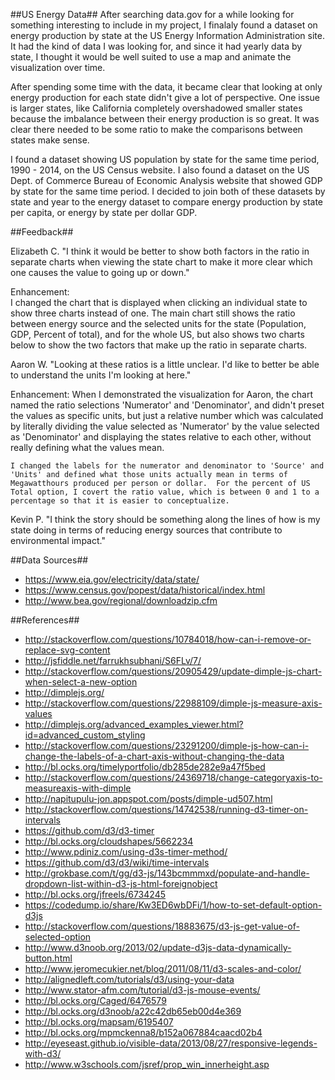 ##US Energy Data##
After searching data.gov for a while looking for something interesting to include in my project, I finalaly found a dataset on energy production by state at the US Energy Information Administration site.  It had the kind of data I was looking for, and since it had yearly data by state, I thought it would be well suited to use a map and animate the visualization over time.

After spending some time with the data, it became clear that looking at only energy production for each state didn't give a lot of perspective.  One issue is larger states, like California completely overshadowed smaller states because the imbalance between their energy production is so great.  It was clear there needed to be some ratio to make the comparisons between states make sense.  

I found a dataset showing US population by state for the same time period, 1990 - 2014, on the US Census website.  I also found a dataset on the US Dept. of Commerce Bureau of Economic Analysis website that showed GDP by state for the same time period.  I decided to join both of these datasets by state and year to the energy dataset to compare energy production by state per capita, or energy by state per dollar GDP.


##Feedback##

Elizabeth C. 
"I think it would be better to show both factors in the ratio in separate charts when viewing the state chart to make it more clear which one causes the value to going up or down."

Enhancement:  
	I changed the chart that is displayed when clicking an individual state to show three charts instead of one.  The main chart still shows the ratio between energy source and the selected units for the state (Population, GDP, Percent of total), and for the whole US, but also shows two charts below to show the two factors that make up the ratio in separate charts.

Aaron W.
"Looking at these ratios is a little unclear.  I'd like to better be able to understand the units I'm looking at here."

Enhancement:
	When I demonstrated the visualization for Aaron, the chart named the ratio selections 'Numerator' and 'Denominator', and didn't preset the values as specific units, but just a relative number which was calculated by literally dividing the value selected as 'Numerator' by the value selected as 'Denominator' and displaying the states relative to each other, without really defining what the values mean.
	
	I changed the labels for the numerator and denominator to 'Source' and 'Units' and defined what those units actually mean in terms of Megawatthours produced per person or dollar.  For the percent of US Total option, I covert the ratio value, which is between 0 and 1 to a percentage so that it is easier to conceptualize.

Kevin P.
"I think the story should be something along the lines of how is my state doing in terms of reducing energy sources that contribute to environmental impact."



##Data Sources##
* https://www.eia.gov/electricity/data/state/
* https://www.census.gov/popest/data/historical/index.html
* http://www.bea.gov/regional/downloadzip.cfm

##References##
* http://stackoverflow.com/questions/10784018/how-can-i-remove-or-replace-svg-content
* http://jsfiddle.net/farrukhsubhani/S6FLv/7/
* http://stackoverflow.com/questions/20905429/update-dimple-js-chart-when-select-a-new-option
* http://dimplejs.org/
* http://stackoverflow.com/questions/22988109/dimple-js-measure-axis-values
* http://dimplejs.org/advanced_examples_viewer.html?id=advanced_custom_styling
* http://stackoverflow.com/questions/23291200/dimple-js-how-can-i-change-the-labels-of-a-chart-axis-without-changing-the-data
* http://bl.ocks.org/timelyportfolio/db285de282e9a47f5bed
* http://stackoverflow.com/questions/24369718/change-categoryaxis-to-measureaxis-with-dimple
* http://napitupulu-jon.appspot.com/posts/dimple-ud507.html
* http://stackoverflow.com/questions/14742538/running-d3-timer-on-intervals
* https://github.com/d3/d3-timer
* http://bl.ocks.org/cloudshapes/5662234
* http://www.pdiniz.com/using-d3s-timer-method/
* https://github.com/d3/d3/wiki/time-intervals
* http://grokbase.com/t/gg/d3-js/143bcmmmxd/populate-and-handle-dropdown-list-within-d3-js-html-foreignobject
* http://bl.ocks.org/jfreels/6734245
* https://codedump.io/share/Kw3ED6wbDFi/1/how-to-set-default-option-d3js
* http://stackoverflow.com/questions/18883675/d3-js-get-value-of-selected-option
* http://www.d3noob.org/2013/02/update-d3js-data-dynamically-button.html
* http://www.jeromecukier.net/blog/2011/08/11/d3-scales-and-color/
* http://alignedleft.com/tutorials/d3/using-your-data
* http://www.stator-afm.com/tutorial/d3-js-mouse-events/
* http://bl.ocks.org/Caged/6476579
* http://bl.ocks.org/d3noob/a22c42db65eb00d4e369
* http://bl.ocks.org/mapsam/6195407
* http://bl.ocks.org/mpmckenna8/b152a067884caacd02b4
* http://eyeseast.github.io/visible-data/2013/08/27/responsive-legends-with-d3/
* http://www.w3schools.com/jsref/prop_win_innerheight.asp
